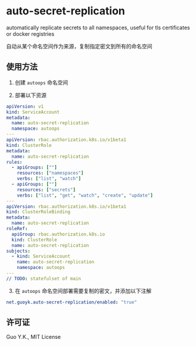 # auto-secret-replication

automatically replicate secrets to all namespaces, useful for tls certificates or docker registries

自动从某个命名空间作为来源，复制指定密文到所有的命名空间

## 使用方法

1. 创建 `autoops` 命名空间

2. 部署以下资源

```yaml
apiVersion: v1
kind: ServiceAccount
metadata:
  name: auto-secret-replication
  namespace: autoops
---
apiVersion: rbac.authorization.k8s.io/v1beta1
kind: ClusterRole
metadata:
  name: auto-secret-replication
rules:
  - apiGroups: [""]
    resources: ["namespaces"]
    verbs: ["list", "watch"]
  - apiGroups: [""]
    resources: ["secrets"]
    verbs: ["list", "get", "watch", "create", "update"]
---
apiVersion: rbac.authorization.k8s.io/v1beta1
kind: ClusterRoleBinding
metadata:
  name: auto-secret-replication
roleRef:
  apiGroup: rbac.authorization.k8s.io
  kind: ClusterRole
  name: auto-secret-replication
subjects:
  - kind: ServiceAccount
    name: auto-secret-replication
    namespace: autoops
---
// TODO: statefulset of main
```

3. 在 `autoops` 命名空间部署需要复制的密文，并添加以下注解

```yaml
net.guoyk.auto-secret-replication/enabled: "true"
```

## 许可证

Guo Y.K., MIT License
